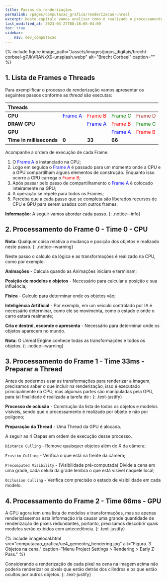 ```yaml
---
title: Passos da renderizaçãos
permalink: /pages/computacao_grafica/renderizacao-unreal
excerpt: Neste capitulo vamos analisar como é realizado o processamento de imagens pela CPU e GPU pelo Unreal Engine.
last_modified_at: 2023-03-27T08:48:05-04:00
toc: true    
sidebar:
    nav: dev_computacao
---
```


{% include figure image_path="/assets/images/jogos_digitais/brecht-corbeel-g7JkVRANxX0-unsplash.webp" alt="Brecht Corbeel" caption="" %}

## 1. Lista de Frames e Threads

Para exemplificar o processo de renderização vamos apresentar os seguintes passos conforme as _thread_ são executas:

| Threads      |                                         |                                         |                                           |                                           |
| :----------- | :-------------------------------------- | :-------------------------------------- | :---------------------------------------- | :---------------------------------------- |
| **CPU**      | <span style="color:blue">Frame A</span> | <span style="color:red">Frame B</span>  | <span style="color:green">Frame C </span> | <span style="color:brown">Frame D</span>  |
| **DRAW CPU** |                                         | <span style="color:blue">Frame A</span> | <span style="color:red">Frame B</span>    | <span style="color:green">Frame C </span> |
| **GPU**      |                                         |                                         | <span style="color:blue">Frame A</span>   | <span style="color:red"> Frame B</span>   |
| **Time in milliseconds**     | **0**                                   | **33**                                  | **66**                                    |                                           |

Acompanhe a ordem de execução de cada Frame.

1. O <span style="color:blue">Frame A</span> é instanciado na CPU;
1. Logo em seguida o <span style="color:blue">Frame A</span> é passado para um momento onde a CPU e a GPU compartilham alguns elementos de construção. Enquanto isso ocorre a CPU carrega o <span style="color:red">Frame B</span>;
1. Após passar pelo passo de compartilhamento o <span style="color:blue">Frame A</span> é colocado inteiramente na GPU;
1. A operação se repete para todos os Frames;
1. Perceba que a cada passo que se completa são liberados recursos de CPU e GPU para serem usados com outros frames.

**Informação:** A seguir vamos abordar cada passo.
{: .notice--info}

## 2. Processamento do Frame 0 - Time 0 - CPU

**Nota:** Qualquer coisa relativa a mudança e posição dos objetos é realizado neste passo.
{: .notice--warning}

Neste passo o calculo da lógica e as transformações é realizado na CPU, como por exemplo:

**Animações** - Calcula quando as Animações iniciam e terminam;

**Posição de modelos e objetos** - Necessário para calcular a posição e sua influência;

**Física** - Calculo para determinar onde os objetos vão;

**Inteligência Artificial** - Por exemplo, em um veículo controlado por IA é necessário determinar, como ele se movimenta,  como o estado e onde o carro estará realmente;

**Cria e destrói, esconde e apresenta** - Necessário para determinar onde os objetos aparecem no mundo.

**Nota:** O Unreal Engine conhece todas as transformações e todos os objetos.
{: .notice--warning}

## 3. Processamento do Frame 1 - Time 33ms - Preparar a Thread

Antes de podermos usar as transformações para renderizar a imagem, precisamos saber o que incluir na renderização, isso é executado principalmente na CPU, mas algumas partes são manipuladas pela GPU, para tal finalidade é realizada a tarefa de :
{: .text-justify}

**Processo de oclusão** - Construção da lista de todos os objetos e modelos visíveis, sendo que o processamento é realizado por objeto e não por polígono;

**Preparação da Thread** - Uma Thread da GPU é alocada.

A seguir as 4 Etapas em ordem de execução desse processo.

`Distance Culling` - Remove quaisquer objetos além de X da câmera;

`Frustim Culling` - Verifica o que está na frente da câmera;

`Precomputed Visibility` - (Visibilidade pré-computada) Divide a cena em uma grade, cada célula da grade lembra o que está visível naquele local;

`Occlusion Culling` - Verifica com precisão o estado de visibilidade em cada modelo.

## 4. Processamento do Frame 2 - Time 66ms - GPU

A GPU agora tem uma lista de modelos e transformações, mas se apenas renderizássemos esta informação iria causar uma grande quantidade de renderização de pixels redundantes, portanto, precisamos descobrir quais modelos serão exibidos com antecedência.
{: .text-justify}

{% include imagelocal.html
    src="computacao_grafica/ue4_gemeotry_hendering.jpg"
    alt="Figura. 3 Objetos na cena."
    caption="Menu Project Settings > Rendering > Early Z-Pass."
%}

Considerando a renderização de cada pixel na cena na imagem acima não poderia renderizar os pixels que estão detrás dos cilindros e os que estão ocultos por outros objetos.
{: .text-justify}
